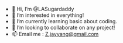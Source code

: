- 👋 Hi, I’m @LASugardaddy
- 👀 I’m interested in everything!
- 🌱 I’m currently learning basic about coding.
- 💞️ I’m looking to collaborate on any project!
- 📫 Email me : Z.jayyang@gmail.com

<!---
LASugardaddy/LASugardaddy is a ✨ special ✨ repository because its `README.md` (this file) appears on your GitHub profile.
You can click the Preview link to take a look at your changes.
--->
